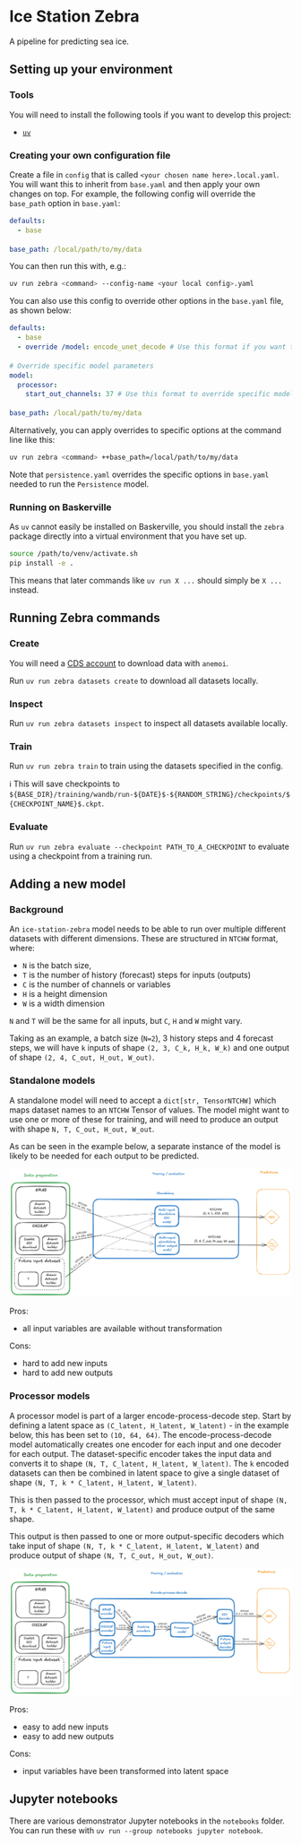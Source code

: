 # Ice Station Zebra

A pipeline for predicting sea ice.

## Setting up your environment

### Tools

You will need to install the following tools if you want to develop this project:

- [`uv`](https://docs.astral.sh/uv/getting-started/installation/)

### Creating your own configuration file

Create a file in `config` that is called `<your chosen name here>.local.yaml`.
You will want this to inherit from `base.yaml` and then apply your own changes on top.
For example, the following config will override the `base_path` option in `base.yaml`:

```yaml
defaults:
  - base

base_path: /local/path/to/my/data
```

You can then run this with, e.g.:

```bash
uv run zebra <command> --config-name <your local config>.yaml
```
You can also use this config to override other options in the `base.yaml` file, as shown below:

```yaml
defaults:
  - base
  - override /model: encode_unet_decode # Use this format if you want to use a different config

# Override specific model parameters
model:
  processor:
    start_out_channels: 37 # Use this format to override specific model parameters in the named configs

base_path: /local/path/to/my/data
```

Alternatively, you can apply overrides to specific options at the command line like this:

```bash
uv run zebra <command> ++base_path=/local/path/to/my/data
```

Note that `persistence.yaml` overrides the specific options in `base.yaml` needed to run the `Persistence` model.

### Running on Baskerville

As `uv` cannot easily be installed on Baskerville, you should install the `zebra` package directly into a virtual environment that you have set up.

```bash
source /path/to/venv/activate.sh
pip install -e .
```

This means that later commands like `uv run X ...` should simply be `X ...` instead.

## Running Zebra commands

### Create

You will need a [CDS account](https://cds.climate.copernicus.eu/how-to-api) to download data with `anemoi`.

Run `uv run zebra datasets create` to download all datasets locally.

### Inspect

Run `uv run zebra datasets inspect` to inspect all datasets available locally.

### Train

Run `uv run zebra train` to train using the datasets specified in the config.

:information_source: This will save checkpoints to `${BASE_DIR}/training/wandb/run-${DATE}$-${RANDOM_STRING}/checkpoints/${CHECKPOINT_NAME}$.ckpt`.

### Evaluate

Run `uv run zebra evaluate --checkpoint PATH_TO_A_CHECKPOINT` to evaluate using a checkpoint from a training run.

## Adding a new model

### Background

An `ice-station-zebra` model needs to be able to run over multiple different datasets with different dimensions.
These are structured in `NTCHW` format, where:
- `N` is the batch size,
- `T` is the number of history (forecast) steps for inputs (outputs)
- `C` is the number of channels or variables
- `H` is a height dimension
- `W` is a width dimension

`N` and `T` will be the same for all inputs, but `C`, `H` and `W` might vary.

Taking as an example, a batch size (`N=2`), 3 history steps and 4 forecast steps, we will have `k` inputs of shape `(2, 3, C_k, H_k, W_k)` and one output of shape `(2, 4, C_out, H_out, W_out)`.

### Standalone models

A standalone model will need to accept a `dict[str, TensorNTCHW]` which maps dataset names to an `NTCHW` Tensor of values.
The model might want to use one or more of these for training, and will need to produce an output with shape `N, T, C_out, H_out, W_out`.

As can be seen in the example below, a separate instance of the model is likely to be needed for each output to be predicted.

![image](docs/assets/pipeline-standalone.png)

Pros:
- all input variables are available without transformation

Cons:
- hard to add new inputs
- hard to add new outputs

### Processor models

A processor model is part of a larger encode-process-decode step.
Start by defining a latent space as `(C_latent, H_latent, W_latent)` - in the example below, this has been set to `(10, 64, 64)`.
The encode-process-decode model automatically creates one encoder for each input and one decoder for each output.
The dataset-specific encoder takes the input data and converts it to shape `(N, T, C_latent, H_latent, W_latent)`.
The `k` encoded datasets can then be combined in latent space to give a single dataset of shape `(N, T, k * C_latent, H_latent, W_latent)`.

This is then passed to the processor, which must accept input of shape `(N, T, k * C_latent, H_latent, W_latent)` and produce output of the same shape.

This output is then passed to one or more output-specific decoders which take input of shape `(N, T, k * C_latent, H_latent, W_latent)` and produce output of shape `(N, T, C_out, H_out, W_out)`.

![image](docs/assets/pipeline-encode-process-decode.png)

Pros:
- easy to add new inputs
- easy to add new outputs

Cons:
- input variables have been transformed into latent space

## Jupyter notebooks

There are various demonstrator Jupyter notebooks in the `notebooks` folder.
You can run these with `uv run --group notebooks jupyter notebook`.
